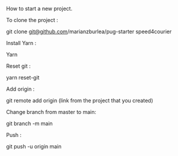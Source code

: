 How to start a new project.

To clone the project :

git clone git@github.com/marianzburlea/pug-starter speed4courier

Install Yarn :

Yarn

Reset git :

yarn reset-git

Add origin :

git remote add origin (link from the project that you created)

Change branch from master to main:

git branch -m main

Push :

git push -u origin main

